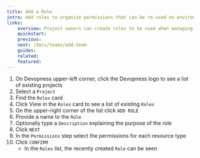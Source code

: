 ```yaml
---
title: Add a Role
intro: Add roles to organize permissions that can be re-used on environments team memberships.
links:
    overview: Project owners can create roles to be used when managing environments team permissions.
    quickstart:
    previous:
    next: /docs/teams/add-team
    guides:
    related:
    featured:
---
```


1. On Devopness upper-left corner, click the Devopness logo to see a list of existing projects
1. Select a `Project`
1. Find the `Roles` card
1. Click View in the `Roles` card to see a list of existing `Roles`
1. On the upper-right corner of the list click `ADD ROLE`
1. Provide a name to the `Role`
1. Optionally type a `Description` explaining the purpose of the role
1. Click `NEXT`
1. In the `Permissions` step select the permissions for each resource type
1. Click `CONFIRM`
    - In the `Roles` list, the recently created `Role` can be seen
